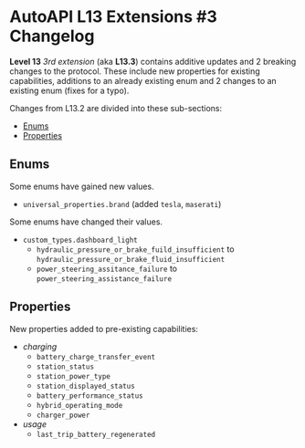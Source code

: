 # AutoAPI L13 Extensions #3 Changelog

**Level 13** _3rd extension_ (aka **L13.3**) contains additive updates and 2 breaking changes to the protocol.
These include new properties for existing capabilities, additions to an already existing enum and 2 changes to an existing enum (fixes for a typo).

Changes from L13.2 are divided into these sub-sections:

* [Enums](#enums)
* [Properties](#properties)


## Enums

Some enums have gained new values.

- `universal_properties.brand` (added `tesla`, `maserati`)

Some enums have changed their values.

- `custom_types.dashboard_light`
  - `hydraulic_pressure_or_brake_fuild_insufficient` to `hydraulic_pressure_or_brake_fluid_insufficient`
  - `power_steering_assitance_failure` to `power_steering_assistance_failure`


## Properties

New properties added to pre-existing capabilities:

- _charging_
  - `battery_charge_transfer_event`
  - `station_status`
  - `station_power_type`
  - `station_displayed_status`
  - `battery_performance_status`
  - `hybrid_operating_mode`
  - `charger_power`
- _usage_
  - `last_trip_battery_regenerated`

